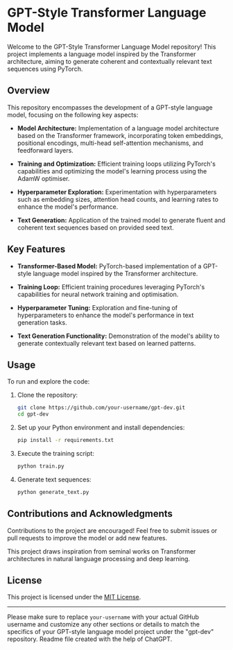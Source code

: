 # GPT-Style Transformer Language Model

Welcome to the GPT-Style Transformer Language Model repository! This project implements a language model inspired by the Transformer architecture, aiming to generate coherent and contextually relevant text sequences using PyTorch.

## Overview

This repository encompasses the development of a GPT-style language model, focusing on the following key aspects:

- **Model Architecture:** Implementation of a language model architecture based on the Transformer framework, incorporating token embeddings, positional encodings, multi-head self-attention mechanisms, and feedforward layers.

- **Training and Optimization:** Efficient training loops utilizing PyTorch's capabilities and optimizing the model's learning process using the AdamW optimiser.

- **Hyperparameter Exploration:** Experimentation with hyperparameters such as embedding sizes, attention head counts, and learning rates to enhance the model's performance.

- **Text Generation:** Application of the trained model to generate fluent and coherent text sequences based on provided seed text.

## Key Features

- **Transformer-Based Model:** PyTorch-based implementation of a GPT-style language model inspired by the Transformer architecture.

- **Training Loop:** Efficient training procedures leveraging PyTorch's capabilities for neural network training and optimisation.

- **Hyperparameter Tuning:** Exploration and fine-tuning of hyperparameters to enhance the model's performance in text generation tasks.

- **Text Generation Functionality:** Demonstration of the model's ability to generate contextually relevant text based on learned patterns.

## Usage

To run and explore the code:

1. Clone the repository:

   ```bash
   git clone https://github.com/your-username/gpt-dev.git
   cd gpt-dev
   ```

2. Set up your Python environment and install dependencies:

   ```bash
   pip install -r requirements.txt
   ```

3. Execute the training script:

   ```bash
   python train.py
   ```

4. Generate text sequences:

   ```bash
   python generate_text.py
   ```

## Contributions and Acknowledgments

Contributions to the project are encouraged! Feel free to submit issues or pull requests to improve the model or add new features.

This project draws inspiration from seminal works on Transformer architectures in natural language processing and deep learning.

## License

This project is licensed under the [MIT License](LICENSE).

---

Please make sure to replace `your-username` with your actual GitHub username and customize any other sections or details to match the specifics of your GPT-style language model project under the "gpt-dev" repository. Readme file created with the help of ChatGPT.
